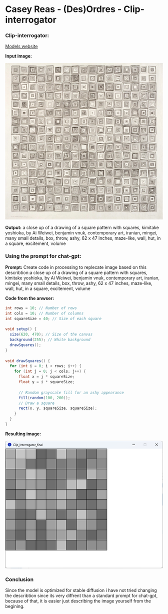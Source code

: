 # Casey Reas - (Des)Ordres - Clip-interrogator

### Clip-interrogator:
[Models website](https://github.com/pharmapsychotic/clip-interrogator)

**Input image:**

![Prvi poskus](https://github.com/ZacetekVaj/Using-Chat-GPT-to-recreate-generative-art/blob/main/Using%20art%20describing%20models/Vera%20Molnar/Des_Ordres/Clip-interrogator/Images/image.jpg)

**Output:**
a close up of a drawing of a square pattern with squares, kimitake yoshioka, by Ai Weiwei, benjamin vnuk, contemporary art, iranian, mingei, many small details, box, throw, ashy, 62 x 47 inches, maze-like, wall, hut, in a square, excitement, volume

### Using the prompt for chat-gpt:

**Prompt:**
Create code in processing to replecate image based on this describtion:a close up of a drawing of a square pattern with squares, kimitake yoshioka, by Ai Weiwei, benjamin vnuk, contemporary art, iranian, mingei, many small details, box, throw, ashy, 62 x 47 inches, maze-like, wall, hut, in a square, excitement, volume

**Code from the anwser:**
```java
int rows = 10; // Number of rows
int cols = 10; // Number of columns
int squareSize = 40; // Size of each square

void setup() {
  size(620, 470); // Size of the canvas
  background(255); // White background
  drawSquares();
}

void drawSquares() {
  for (int i = 0; i < rows; i++) {
    for (int j = 0; j < cols; j++) {
      float x = j * squareSize;
      float y = i * squareSize;
      
      // Random grayscale fill for an ashy appearance
      fill(random(100, 200));
      // Draw a square
      rect(x, y, squareSize, squareSize);
    }
  }
}
```
**Resulting image:**

![Prvi poskus](https://github.com/ZacetekVaj/Using-Chat-GPT-to-recreate-generative-art/blob/main/Using%20art%20describing%20models/Vera%20Molnar/Des_Ordres/Clip-interrogator/Images/image-1.png)

### Conclusion

Since the model is optimized for stable diffusion i have not tried changing the describtion since its very diffrent than a standard prompt for chat-gpt, because of that, it is easier just describing the image yourself from the begining.



